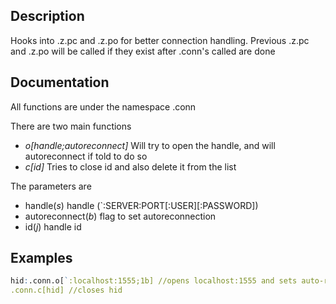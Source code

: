 ## Description

Hooks into .z.pc and .z.po for better connection handling.  Previous .z.pc and .z.po will be called if they exist after 
.conn's called are done

## Documentation

All functions are under the namespace .conn

There are two main functions
* _o[handle;autoreconnect]_ Will try to open the handle, and will autoreconnect if told to do so 
* _c[id]_ Tries to close id and also delete it from the list

The parameters are
* handle(_s_) handle (`:SERVER:PORT[:USER][:PASSWORD])
* autoreconnect(_b_) flag to set autoreconnection
* id(_j_) handle id

## Examples

```q
hid:.conn.o[`:localhost:1555;1b] //opens localhost:1555 and sets auto-reconnect to on
.conn.c[hid] //closes hid
```